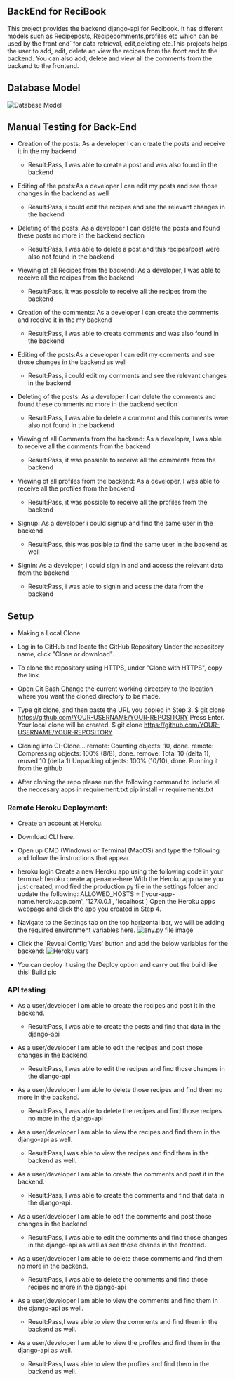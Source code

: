 

## BackEnd for ReciBook

This project provides the backend django-api for Recibook. It has different models such as Recipeposts, Recipecomments,profiles etc which can be used by the front end¨for data retrieval, edit,deleting etc.This projects helps the user to add, edit, delete an view the recipes from the front end to the backend. You can also add, delete and view all the comments from the backend to the frontend.
## Database Model
![Database Model](media/P5%20Database%20Model.png)


## Manual Testing for Back-End
* Creation of the posts: As a developer I can create the posts and receive it in the my backend 
  * Result:Pass, I was able to create a post and was also found in the backend

* Editing of the posts:As a developer I can edit my posts and see those changes in the backend as well
   * Result:Pass, i could edit the recipes and see the relevant changes in the backend

* Deleting of the posts: As a developer I can delete the posts and found these posts no more in the backend section
   * Result:Pass, I was able to delete a post and this recipes/post were also not found in the backend

* Viewing of all Recipes from the backend: As a developer, I was able to receive all the recipes from the backend
   * Result:Pass, it was possible to receive all the recipes from the backend

* Creation of the comments: As a developer I can create the comments and receive it in the my backend 
   * Result:Pass, I was able to create comments and was also found in the backend

* Editing of the posts:As a developer I can edit my comments and see those changes in the backend as well
   * Result:Pass, i could edit my comments and see the relevant changes in the backend

* Deleting of the posts: As a developer I can delete the comments and found these comments no more in the backend section
   * Result:Pass, I was able to delete a comment and this comments were also not found in the backend

* Viewing of all Comments from the backend: As a developer, I was able to receive all the comments from the backend
   * Result:Pass, it was possible to receive all the comments from the backend

* Viewing of all profiles from the backend: As a developer, I was able to receive all the profiles from the backend
   * Result:Pass, it was possible to receive all the profiles from the backend

* Signup: As a developer i could signup and find the same user in the backend
   * Result:Pass, this was posible to find the same user in the backend as well

* Signin: As a developer, i could sign in and and access the relevant data from the backend
   * Result:Pass, i was able to signin and acess the data from the backend 

## Setup 
* Making a Local Clone
* Log in to GitHub and locate the GitHub Repository Under the repository name, click "Clone or download". 

* To clone the repository using HTTPS, under "Clone with HTTPS", copy the link.

* Open Git Bash Change the current working directory to the location where you want the cloned directory to be made. 

* Type git clone, and then paste the URL you copied in Step 3. $ git clone https://github.com/YOUR-USERNAME/YOUR-REPOSITORY Press Enter. Your local clone will be created. $ git clone https://github.com/YOUR-USERNAME/YOUR-REPOSITORY

* Cloning into CI-Clone... remote: Counting objects: 10, done. remote: Compressing objects: 100% (8/8), done. remove: Total 10 (delta 1), reused 10 (delta 1) Unpacking objects: 100% (10/10), done. Running it from the github

* After cloning the repo please run the following command to include all the neccesary apps in requirement.txt
pip install -r requirements.txt

### Remote Heroku Deployment:
* Create an account at Heroku.

* Download CLI here.

* Open up CMD (Windows) or Terminal (MacOS) and type the following and follow the instructions that appear.

* heroku login Create a new Heroku app using the following code in your terminal: heroku create app-name-here With the Heroku app name you just created, modified the production.py file in the settings folder and update the following: ALLOWED_HOSTS = ['your-app-name.herokuapp.com', '127.0.0.1', 'localhost'] Open the Heroku apps webpage and click the app you created in Step 4.


* Navigate to the Settings tab on the top horizontal bar, we will be adding the required environment variables here.
![eny.py file image](media/env%20example.png)


* Click the 'Reveal Config Vars' button and add the below variables for the backend:
![Heroku vars](media/Heroku%20vars.png)

* You can deploy it using the Deploy option and carry out the build like this!
[Build pic](media/Build%20heroku%20pic.png)

### API testing
* As a user/developer I am able to create the recipes and post it in the backend.
  * Result:Pass, I was able to create the posts and find that data in the django-api

* As a user/developer I am able to edit the recipes and post those changes in the backend.
  * Result:Pass, I was able to edit the recipes and find those changes in the django-api 

* As a user/developer I am able to delete those recipes and find them no more in the backend.
  * Result:Pass, I was able to delete the recipes and find those recipes no more in the django-api 

* As a user/developer I am able to view the recipes and find them in the django-api as well.
  * Result:Pass,I was able to view the recipes and find them in the backend as well.

* As a user/developer I am able to create the comments and post it in the backend.
  * Result:Pass, I was able to create the comments and find that data in the django-api.

* As a user/developer I am able to edit the comments and post those changes in the backend.
  * Result:Pass, I was able to edit the comments and find those changes in the django-api as well as see those chanes in the frontend.

* As a user/developer I am able to delete those comments and find them no more in the backend.
  * Result:Pass, I was able to delete the comments and find those recipes no more in the django-api 

* As a user/developer I am able to view the comments and find them in the django-api as well.
  * Result:Pass,I was able to view the comments and find them in the backend as well.

* As a user/developer I am able to view the profiles and find them in the django-api as well.
  * Result:Pass,I was able to view the profiles and find them in the backend as well.




